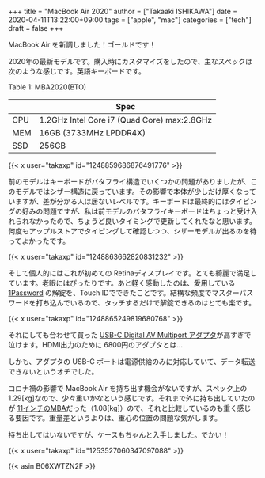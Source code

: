 +++
title = "MacBook Air 2020"
author = ["Takaaki ISHIKAWA"]
date = 2020-04-11T13:22:00+09:00
tags = ["apple", "mac"]
categories = ["tech"]
draft = false
+++

MacBook Air を新調しました！ゴールドです！  

2020年の最新モデルです。購入時にカスタマイズをしたので、主なスペックは次のような感じです。英語キーボードです。  

<div class="table-caption">
  <span class="table-number">Table 1</span>:
  MBA2020(BTO)
</div>

|     | Spec                                        |
|-----|---------------------------------------------|
| CPU | 1.2GHz Intel Core i7 (Quad Core) max:2.8GHz |
| MEM | 16GB (3733MHz LPDDR4X)                      |
| SSD | 256GB                                       |

{{< x user="takaxp" id="1248859686876491776" >}}  

前のモデルはキーボードがバタフライ構造でいくつかの問題がありましたが、このモデルではシザー構造に戻っています。その影響で本体が少しだけ厚くなっていますが、差が分かる人は居ないレベルです。キーボードは最終的にはタイピングの好みの問題ですが、私は前モデルのバタフライキーボードはちょっと受け入れられなかったので、ちょうど良いタイミングで更新してくれたなと思います。何度もアップルストアでタイピングして確認しつつ、シザーモデルが出るのを待ってよかったです。  

{{< x user="takaxp" id="1248863662820831232" >}}  

そして個人的にはこれが初めての Retinaディスプレイです。とても綺麗で満足しています。老眼にはぴったりです。あと軽く感動したのは、愛用している [1Password](https://1password.com/jp/) の解錠を、Touch IDでできたことです。結構な頻度でマスターパスワードを打ち込んでいるので、タッチするだけで解錠できるのはとても楽です。  

{{< x user="takaxp" id="1248865249819680768" >}}  

それにしても合わせて買った [USB-C Digital AV Multiport アダプタ](https://www.apple.com/jp/shop/product/MUF82ZA/A/usb-c-digital-av-multiport%E3%82%A2%E3%83%80%E3%83%97%E3%82%BF)が高すぎで泣けます。HDMI出力のために 6800円のアダプタとは...  

しかも、アダプタの USB-C ポートは電源供給のみに対応していて、データ転送できないというオチでした。  

コロナ禍の影響で MacBook Air を持ち出す機会がないですが、スペック上の 1.29[kg]なので、少々重いかなという感じです。それまで外に持ち出していたのが [11インチのMBA](https://support.apple.com/kb/SP713?locale=ja%5FJP)だった（1.08[kg]）ので、それと比較しているのも重く感じる要因です。重量差というよりは、重心の位置の問題な気がします。  

持ち出してはいないですが、ケースもちゃんと入手しました。でかい！  

{{< x user="takaxp" id="1253527060347097088" >}}  

{{< asin B06XWTZN2F >}}
